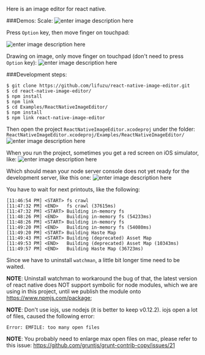 Here is an image editor for react native.

###Demos:
Scale:
![enter image description here](https://lh3.googleusercontent.com/-gHow1zkA8_g/VeVXp1iG8kI/AAAAAAAADjQ/gIOwbHbkDHk/s600/Screen+Shot+2015-09-01+at+12.43.01+AM.png "Cat1.png")

Press `Option` key, then move finger on touchpad:

![enter image description here](https://lh3.googleusercontent.com/-w0Qi77ylMW8/VeVXwwwikjI/AAAAAAAADjc/ax0zQf7xy1g/s600/Screen+Shot+2015-09-01+at+12.43.19+AM.png "CatZoomed.png")

Drawing on image, only move finger on touchpad (don't need to press `Option` key):
![enter image description here](https://lh3.googleusercontent.com/-m1B3TwSvGPE/VeVYBS85ZFI/AAAAAAAADjo/EA6w8gdDfTQ/s600/Screen+Shot+2015-09-01+at+12.44.28+AM.png "CatDrawing.png")


###Development steps:
```
$ git clone https://github.com/lifuzu/react-native-image-editor.git
$ cd react-native-image-editor/
$ npm install
$ npm link
$ cd Examples/ReactNativeImageEditor/
$ npm install
$ npm link react-native-image-editor
```

Then open the project `ReactNativeImageEditor.xcodeproj` under the folder: `ReactNativeImageEditor.xcodeproj/Examples/ReactNativeImageEditor/`
![enter image description here](https://lh3.googleusercontent.com/-LQqMlnhx0ik/VeVS3o7neOI/AAAAAAAADic/01MtFMPriaE/s600/Screen+Shot+2015-08-31+at+10.17.28+PM.png "OpenXCodeProject.png")

When you run the project, sometimes you get a red screen on iOS simulator, like: 
![enter image description here](https://lh3.googleusercontent.com/-7HWoxVOeNBI/VeVUuVF2SaI/AAAAAAAADis/USCEBV4PgRY/s600/Screen+Shot+2015-08-31+at+10.43.21+PM.png "ErrorScreenshot.png")

Which should mean your node server console does not yet ready for the development server, like this one:
![enter image description here](https://lh3.googleusercontent.com/-ecvvlcdGbJk/VeVVE2jjDtI/AAAAAAAADi4/JTDGhWXtGlI/s600/Screen+Shot+2015-08-31+at+10.45.50+PM.png "NodeDevelopmentConsole.png")

You have to wait for next printouts, like the following:
```
[11:46:54 PM] <START> fs crawl
[11:47:32 PM] <END>   fs crawl (37615ms)
[11:47:32 PM] <START> Building in-memory fs
[11:48:26 PM] <END>   Building in-memory fs (54233ms)
[11:48:26 PM] <START> Building in-memory fs
[11:49:20 PM] <END>   Building in-memory fs (54080ms)
[11:49:20 PM] <START> Building Haste Map
[11:49:43 PM] <START> Building (deprecated) Asset Map
[11:49:53 PM] <END>   Building (deprecated) Asset Map (10343ms)
[11:49:57 PM] <END>   Building Haste Map (36723ms)
```
Since we have to uninstall `watchman`, a little bit longer time need to be waited.

**NOTE**: Uninstall watchman to workaround the bug of that, the latest version of react native does NOT support symbolic for node modules, which we are using in this project, until we publish the module onto https://www.npmjs.com/package;

**NOTE**: Don't use iojs, use nodejs (it is better to keep v0.12.2). iojs open a lot of files, caused the following error:
```
Error: EMFILE: too many open files
```

**NOTE**: You probably need to enlarge max open files on mac, please refer to this issue: https://github.com/gruntjs/grunt-contrib-copy/issues/21

